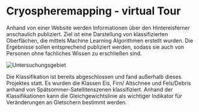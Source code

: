 # Cryospheremapping - virtual Tour


Anhand von einer Website werden Informationen über den Hintereisferner anschaulich publiziert. Ziel ist eine Darstellung von klassifizierten Oberflächen, die mittels Machine Learning Algorithmen erstellt wurden. Die Ergebnisse sollen entsprechend publiziert werden, sodass sie auch von Personen ohne fachliches Wissen zu erschließen sind.	

![Untersuchungsgebiet](https://user-images.githubusercontent.com/102308006/174491036-7bcecc48-fc70-4d69-9b85-773a57752b75.jpg)

Die Klassifikation ist bereits abgeschlossen und fand außerhalb dieses Projektes statt. Es wurden die Klassen Eis, Firn/ Altschnee und Fels/Debris anhand von Spätsommer-Satellitenszenen klassifiziert. Anhand der Klassifikationen kann die Gleichgewichtslinie als wichtiger Indikator für Veränderungen an Gletschern bestimmt werden.

